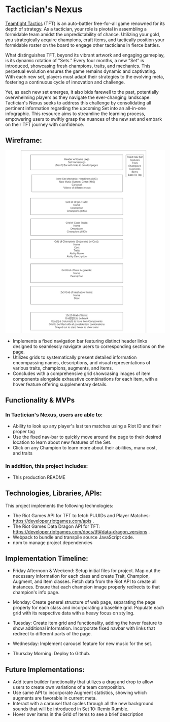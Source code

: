# Tactician's Nexus

[Teamfight Tactics](https://teamfighttactics.leagueoflegends.com/en-us/) (TFT) is an auto-battler free-for-all game renowned for its depth of strategy. As a tactician, your role is pivotal in assembling a formidable team amidst the unpredictability of chance. Utilizing your gold, you strategically acquire champions, craft items, and tactically position your formidable roster on the board to engage other tacticians in fierce battles.

What distinguishes TFT, beyond its vibrant artwork and engaging gameplay, is its dynamic rotation of "Sets." Every four months, a new "Set" is introduced, showcasing fresh champions, traits, and mechanics. This perpetual evolution ensures the game remains dynamic and captivating. With each new set, players must adapt their strategies to the evolving meta, fostering a continuous cycle of innovation and challenge.

Yet, as each new set emerges, it also bids farewell to the past, potentially overwhelming players as they navigate the ever-changing landscape. Tactician's Nexus seeks to address this challenge by consolidating all pertinent information regarding the upcoming Set into an all-in-one infographic. This resource aims to streamline the learning process, empowering users to swiftly grasp the nuances of the new set and embark on their TFT journey with confidence.

## Wireframe: 

![TN Wireframe](./assets/wireframe/tn_wireframe.png)

* Implements a fixed navigation bar featuring distinct header links designed to seamlessly navigate users to corresponding sections on the page.
* Utilizes grids to systematically present detailed information encompassing names, descriptions, and visual representations of various traits, champions, augments, and items.
* Concludes with a comprehensive grid showcasing images of item components alongside exhaustive combinations for each item, with a hover feature offering supplementary details.

## Functionality & MVPs

### In Tactician's Nexus, users are able to:

* Ability to look up any player's last ten matches using a Riot ID and their proper tag
* Use the fixed nav-bar to quickly move around the page to their desired location to learn about new features of the Set.
* Click on any Champion to learn more about their abilities, mana cost, and traits


### In addition, this project includes:

* This production README

## Technologies, Libraries, APIs:
This project implements the following technologies:

* The Riot Games API for TFT to fetch PUUIDs and Player Matches: https://developer.riotgames.com/apis .
* The Riot Games Data Dragon API for TFT: https://developer.riotgames.com/docs/tft#data-dragon_versions .
* Webpack to bundle and transpile source JavaScript code.
* npm to manage project dependencies

## Implementation Timeline:

* Friday Afternoon & Weekend: Setup initial files for project. Map out the necessary information for each class and create Trait, Champion, Augment, and Item classes. Fetch data from the Riot API to create all instances. Ensure that each champion image properly redirects to that champion's info page.

* Monday: Create general structure of web page, separating the page properly for each class and incorporating a baseline grid. Populate each grid with its respective data with a heavy focus on styling. 

* Tuesday: Create item grid and functionality, adding the hover feature to show additional information. Incorporate fixed navbar with links that redirect to different parts of the page.

* Wednesday: Implement carousel feature for new music for the set.

* Thursday Morning: Deploy to Github.

## Future Implementations:

* Add team builder functionality that utilizes a drag and drop to allow users to create own variations of a team composition.
* Use same API to incorporate Augment statistics, showing which augments are favorable in current meta.
* Interact with a carousel that cycles through all the new background sounds that will be introduced in Set 10: Remix Rumble.
* Hover over items in the Grid of Items to see a brief description